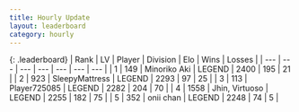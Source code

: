 ```yaml
---
title: Hourly Update
layout: leaderboard
category: hourly
---
```


{: .leaderboard}
| Rank | LV | Player | Division | Elo | Wins | Losses |
| --- | --- | --- | --- | --- | --- | --- |
| <span data-change="0">1</span> | 149 | <span title="ID: 456466">Minoriko Aki</span> | LEGEND | <span data-change="0">2400</span> | <span data-change="0">195</span> | <span data-change="0">21</span> |
| <span data-change="0">2</span> | 923 | <span title="ID: 153129">SleepyMattress</span> | LEGEND | <span data-change="0">2293</span> | <span data-change="0">97</span> | <span data-change="0">25</span> |
| <span data-change="0">3</span> | 113 | <span title="ID: 725085">Player725085</span> | LEGEND | <span data-change="0">2282</span> | <span data-change="0">204</span> | <span data-change="0">70</span> |
| <span data-change="0">4</span> | 1558 | <span title="ID: 451068">Jhin, Virtuoso</span> | LEGEND | <span data-change="0">2255</span> | <span data-change="0">182</span> | <span data-change="0">75</span> |
| <span data-change="0">5</span> | 352 | <span title="ID: 614761">onii chan</span> | LEGEND | <span data-change="0">2248</span> | <span data-change="0">74</span> | <span data-change="0">5</span> |